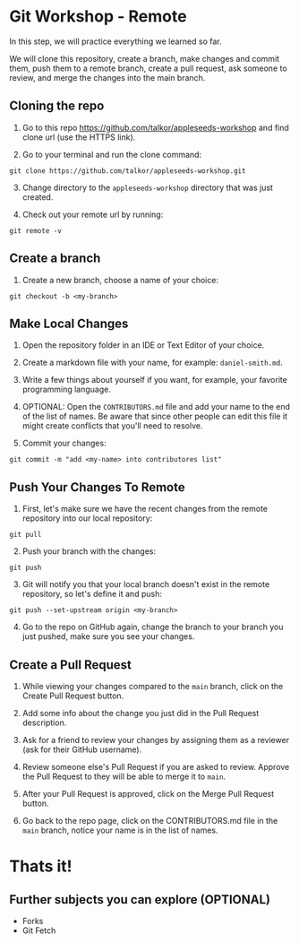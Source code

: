 Git Workshop - Remote
=========================

In this step, we will practice everything we learned so far.

We will clone this repository, create a branch, make changes and commit them, push them to a remote branch, create a pull request, ask someone to review, and merge the changes into the main branch.

## Cloning the repo

1. Go to this repo https://github.com/talkor/appleseeds-workshop and find clone url (use the HTTPS link).

2. Go to your terminal and run the clone command:

```
git clone https://github.com/talkor/appleseeds-workshop.git
```

3. Change directory to the `appleseeds-workshop` directory that was just created.

4. Check out your remote url by running:

```
git remote -v
```

## Create a branch

1. Create a new branch, choose a name of your choice:

```
git checkout -b <my-branch>
```

## Make Local Changes

1. Open the repository folder in an IDE or Text Editor of your choice.

2. Create a markdown file with your name, for example: `daniel-smith.md`.

3. Write a few things about yourself if you want, for example, your favorite programming language.

4. OPTIONAL: Open the `CONTRIBUTORS.md` file and add your name to the end of the list of names. Be aware that since other people can edit this file it might create conflicts that you'll need to resolve. 

5. Commit your changes:

```
git commit -m "add <my-name> into contributores list"
```

## Push Your Changes To Remote

1. First, let's make sure we have the recent changes from the remote repository into our local repository:

```
git pull
```

2. Push your branch with the changes:

```
git push
```

3. Git will notify you that your local branch doesn't exist in the remote repository, so let's define it and push:

```
git push --set-upstream origin <my-branch>
```

4. Go to the repo on GitHub again, change the branch to your branch you just pushed, make sure you see your changes.

## Create a Pull Request

1. While viewing your changes compared to the `main` branch, click on the Create Pull Request button.

2. Add some info about the change you just did in the Pull Request description.

3. Ask for a friend to review your changes by assigning them as a reviewer (ask for their GitHub username).

4. Review someone else's Pull Request if you are asked to review. Approve the Pull Request to they will be able to merge it to `main`.

5. After your Pull Request is approved, click on the Merge Pull Request button.

6. Go back to the repo page, click on the CONTRIBUTORS.md file in the `main` branch, notice your name is in the list of names.

# Thats it!

## Further subjects you can explore (OPTIONAL)
- Forks
- Git Fetch
